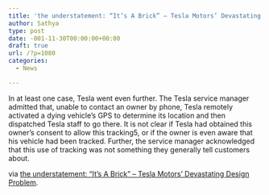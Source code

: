 ```yaml
---
title: 'the understatement: “It’s A Brick” – Tesla Motors’ Devastating Design Problem'
author: Sathya
type: post
date: -001-11-30T00:00:00+00:00
draft: true
url: /?p=1080
categories:
  - News

---
```

In at least one case, Tesla went even further. The Tesla service manager admitted that, unable to contact an owner by phone, Tesla remotely activated a dying vehicle’s GPS to determine its location and then dispatched Tesla staff to go there. It is not clear if Tesla had obtained this owner’s consent to allow this tracking5, or if the owner is even aware that his vehicle had been tracked. Further, the service manager acknowledged that this use of tracking was not something they generally tell customers about.

via [the understatement: “It’s A Brick” – Tesla Motors’ Devastating Design Problem][1].

 [1]: https://theunderstatement.com/post/18030062041/its-a-brick-tesla-motors-devastating-design?ee3855e0